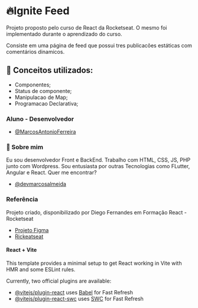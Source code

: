
# 🔥Ignite Feed

Projeto proposto pelo curso de React da Rocketseat. O mesmo foi implementado durante o aprendizado do curso.

Consiste em uma página de feed que possui tres publicacões estáticas com comentários dinamicos.

## 🤖 Conceitos utilizados:

- Componentes;
- Status de componente;
- Manipulacao de Map;
- Programacao Declarativa;

### Aluno - Desenvolvedor

- [@MarcosAntonioFerreira](https://github.com/MarcosAntonioFerreira)
### 🚀 Sobre mim
Eu sou desenvolvedor Front e BackEnd. Trabalho com HTML, CSS, JS, PHP junto com Wordpress. Sou entusiasta por outras Tecnologias como FLutter, Angular e React. Quer me encontrar?

- [@devmarcosalmeida](https://www.linkedin.com/in/dev-marcos-almeida/)


### Referência

Projeto criado, disponibilizado por Diego Fernandes em Formação React - Rocketseat

 - [Projeto Figma](https://www.figma.com/community/file/1113573231685349036/ignite-feed)
 - [Rickeatseat](https://www.rocketseat.com.br/)


#### React + Vite

This template provides a minimal setup to get React working in Vite with HMR and some ESLint rules.

Currently, two official plugins are available:

- [@vitejs/plugin-react](https://github.com/vitejs/vite-plugin-react/blob/main/packages/plugin-react/README.md) uses [Babel](https://babeljs.io/) for Fast Refresh
- [@vitejs/plugin-react-swc](https://github.com/vitejs/vite-plugin-react-swc) uses [SWC](https://swc.rs/) for Fast Refresh
